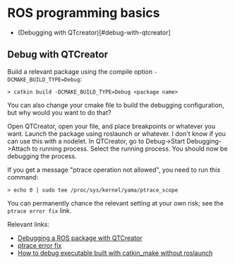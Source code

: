 # ROS programming basics

* (Debugging with QTcreator)[#debug-with-qtcreator]

Debug with QTCreator
--------------------
Build a relevant package using the compile option `-DCMAKE_BUILD_TYPE=Debug`:

```
> catkin build -DCMAKE_BUILD_TYPE=Debug <package name>
```

You can also change your cmake file to build the debugging configuration, but why would you want to do that?

Open QTCreator, open your file, and place breakpoints or whatever you want.
Launch the package using roslaunch or whatever.
I don't know if you can use this with a nodelet.
In QTCreator, go to Debug->Start Debugging->Attach to running process.
Select the running process.
You should now be debugging the process.

If you get a message "ptrace operation not allowed", you need to run this command:

```
> echo 0 | sudo tee /proc/sys/kernel/yama/ptrace_scope
```

You can permanently chance the relevant setting at your own risk; see the `ptrace error fix` link.

Relevant links:
* [Debugging a ROS package with QTCreator](https://answers.ros.org/question/34966/debugging-ros-package-with-qtcreator/)
* [ptrace error fix](https://askubuntu.com/questions/41629/after-upgrade-gdb-wont-attach-to-process)
* [How to debug executable built with catkin_make without roslaunch](https://answers.ros.org/question/200155/how-to-debug-executable-built-with-catkin_make-without-roslaunch/)
